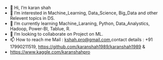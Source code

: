 - 👋 Hi, I’m karan shah
- 👀 I’m interested in Machine_Learning, Data_Science, Big_Data and other Relevent topics in DS.
- 🌱 I’m currently learning Machine_Laraning, Python, Data_Analystics, Hadoop, Power-BI, Tablue, R.
- 💞️ I’m looking to collaborate on Project on ML.
- 📫 How to reach me Mail : kshah.pro@gmail.com,contact details : +91 17990211519, https://github.com/karanshah1989/karanshah1989 & 
- https://www.kaggle.com/karanshahpro

<!---
karanshah1989/karanshah1989 is a ✨ special ✨ repository because its `README.md` (this file) appears on your GitHub profile.
You can click the Preview link to take a look at your changes.
--->
